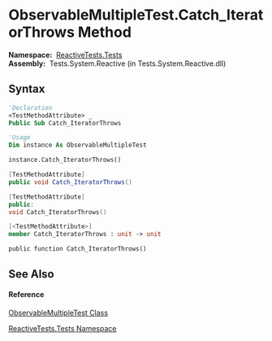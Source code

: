 # ObservableMultipleTest.Catch\_IteratorThrows Method

**Namespace:**  [ReactiveTests.Tests](ReactiveTests.Tests\ReactiveTests.Tests.md)  
**Assembly:**  Tests.System.Reactive (in Tests.System.Reactive.dll)

## Syntax

```vb
'Declaration
<TestMethodAttribute> _
Public Sub Catch_IteratorThrows
```

```vb
'Usage
Dim instance As ObservableMultipleTest

instance.Catch_IteratorThrows()
```

```csharp
[TestMethodAttribute]
public void Catch_IteratorThrows()
```

```c++
[TestMethodAttribute]
public:
void Catch_IteratorThrows()
```

```fsharp
[<TestMethodAttribute>]
member Catch_IteratorThrows : unit -> unit 
```

```jscript
public function Catch_IteratorThrows()
```

## See Also

#### Reference

[ObservableMultipleTest Class](ObservableMultipleTest\ObservableMultipleTest.md)

[ReactiveTests.Tests Namespace](ReactiveTests.Tests\ReactiveTests.Tests.md)




